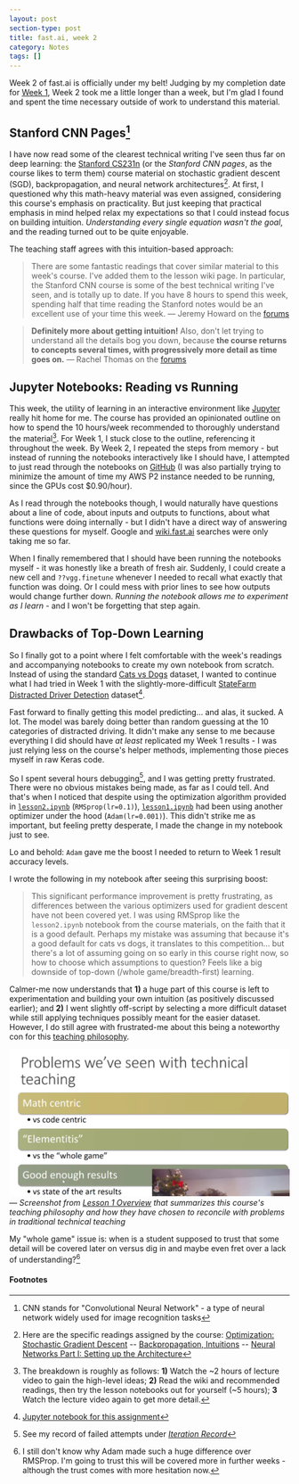 ```yaml
---
layout: post
section-type: post
title: fast.ai, week 2
category: Notes
tags: []
---
```


Week 2 of fast.ai is officially under my belt! Judging by my completion date for [Week 1](/portfolio-building/2017/07/26/first-kaggle.html), Week 2 took me a little longer than a week, but I'm glad I found and spent the time necessary outside of work to understand this material.

## Stanford CNN Pages[^cnn]

I have now read some of the clearest technical writing I've seen thus far on deep learning: the [Stanford CS231n](http://cs231n.github.io/ "Convolutional Neural Networks for Visual Recognition") (or the _Stanford CNN pages_, as the course likes to term them) course material on stochastic gradient descent (SGD), backpropagation, and neural network architectures[^stanford-cnn]. At first, I questioned why this math-heavy material was even assigned, considering this course's emphasis on practicality. But just keeping that practical emphasis in mind helped relax my expectations so that I could instead focus on building intuition. _Understanding every single equation wasn't the goal_, and the reading turned out to be quite enjoyable.

The teaching staff agrees with this intuition-based approach:

> There are some fantastic readings that cover similar material to this week's course. I've added them to the lesson wiki page. In particular, the Stanford CNN course is some of the best technical writing I've seen, and is totally up to date. If you have 8 hours to spend this week, spending half that time reading the Stanford notes would be an excellent use of your time this week.
> &mdash; Jeremy Howard on the [forums](http://forums.fast.ai/t/lesson-2-discussion/161/2)

> **Definitely more about getting intuition!** Also, don't let trying to understand all the details bog you down, because **the course returns to concepts several times, with progressively more detail as time goes on.**
> &mdash; Rachel Thomas on the [forums](http://forums.fast.ai/t/is-it-fine-if-i-do-not-understand-the-maths-completely-in-lesson-2-readings/3323/4)

## Jupyter Notebooks: Reading vs Running

This week, the utility of learning in an interactive environment like [Jupyter](http://jupyter.org/about.html) really hit home for me. The course has provided an opinionated outline on how to spend the 10 hours/week recommended to thoroughly understand the material[^10-hours]. For Week 1, I stuck close to the outline, referencing it throughout the week. By Week 2, I repeated the steps from memory - but instead of running the notebooks interactively like I should have, I attempted to just read through the notebooks on [GitHub](https://github.com/fastai/courses/tree/master/deeplearning1/nbs) (I was also partially trying to minimize the amount of time my AWS P2 instance needed to be running, since the GPUs cost $0.90/hour).

As I read through the notebooks though, I would naturally have questions about a line of code, about inputs and outputs to functions, about what functions were doing internally - but I didn't have a direct way of answering these questions for myself. Google and [wiki.fast.ai](http://wiki.fast.ai/) searches were only taking me so far.

When I finally remembered that I should have been running the notebooks myself - it was honestly like a breath of fresh air. Suddenly, I could create a new cell and `??vgg.finetune` whenever I needed to recall what exactly that function was doing. Or I could mess with prior lines to see how outputs would change further down. _Running the notebook allows me to experiment as I learn_ - and I won't be forgetting that step again.

## Drawbacks of Top-Down Learning

So I finally got to a point where I felt comfortable with the week's readings and accompanying notebooks to create my own notebook from scratch. Instead of using the standard [Cats vs Dogs](https://www.kaggle.com/c/dogs-vs-cats-redux-kernels-edition) dataset, I wanted to continue what I had tried in Week 1 with the slightly-more-difficult [StateFarm Distracted Driver Detection](https://www.kaggle.com/c/state-farm-distracted-driver-detection) dataset[^my-notebook].

Fast forward to finally getting this model predicting... and alas, it sucked. A lot. The model was barely doing better than random guessing at the 10 categories of distracted driving. It didn't make any sense to me because everything I did should have _at least_ replicated my Week 1 results - I was just relying less on the course's helper methods, implementing those pieces myself in raw Keras code.

So I spent several hours debugging[^iteration-record], and I was getting pretty frustrated. There were no obvious mistakes being made, as far as I could tell. And that's when I noticed that despite using the optimization algorithm provided in [`lesson2.ipynb`](https://github.com/fastai/courses/blob/master/deeplearning1/nbs/lesson2.ipynb) (`RMSprop(lr=0.1)`), [`lesson1.ipynb`](https://github.com/fastai/courses/blob/master/deeplearning1/nbs/lesson1.ipynb) had been using another optimizer under the hood (`Adam(lr=0.001)`). This didn't strike me as important, but feeling pretty desperate, I made the change in my notebook just to see.

Lo and behold: `Adam` gave me the boost I needed to return to Week 1 result accuracy levels.

I wrote the following in my notebook after seeing this surprising boost:
> This significant performance improvement is pretty frustrating, as differences between the various optimizers used for gradient descent have not been covered yet. I was using RMSprop like the `lesson2.ipynb` notebook from the course materials, on the faith that it is a good default. Perhaps my mistake was assuming that because it's a good default for cats vs dogs, it translates to this competition... but there's a lot of assuming going on so early in this course right now, so how to choose which assumptions to question? Feels like a big downside of top-down (/whole game/breadth-first) learning.

Calmer-me now understands that **1)** a huge part of this course is left to experimentation and building your own intuition (as positively discussed earlier); and **2)** I went slightly off-script by selecting a more difficult dataset while still applying techniques possibly meant for the easier dataset. However, I do still agree with frustrated-me about this being a noteworthy con for this [teaching philosophy](http://www.fast.ai/2016/10/08/teaching-philosophy/).

!["Problems we've seen with technical teaching" screenshot](/img/posts/teaching-philosophy.png)
&mdash; _Screenshot from [Lesson 1 Overview](https://youtu.be/kzt3-FHdAeM?t=6m30s) that summarizes this course's teaching philosophy and how they have chosen to reconcile with problems in traditional technical teaching_

My "whole game" issue is: when is a student supposed to trust that some detail will be covered later on versus dig in and maybe even fret over a lack of understanding?[^adam]

#### Footnotes

[^cnn]: CNN stands for "Convolutional Neural Network" - a type of neural network widely used for image recognition tasks
[^stanford-cnn]: Here are the specific readings assigned by the course: [Optimization: Stochastic Gradient Descent](http://cs231n.github.io/optimization-1/) -- [Backpropagation, Intuitions](http://cs231n.github.io/optimization-2/) -- [Neural Networks Part I: Setting up the Architecture](http://cs231n.github.io/neural-networks-1/)
[^10-hours]: The breakdown is roughly as follows: **1)** Watch the ~2 hours of lecture video to gain the high-level ideas; **2)** Read the wiki and recommended readings, then try the lesson notebooks out for yourself (~5 hours); **3** Watch the lecture video again to get more detail.
[^my-notebook]: [Jupyter notebook for this assignment](https://github.com/iconix/fast.ai/blob/master/nbs/lesson2-hmwk.ipynb)
[^iteration-record]: See my record of failed attempts under _[Iteration Record](https://render.githubusercontent.com/view/ipynb?commit=9aa7636fcdec44c810083ab1b3a24b10344a11d6&enc_url=68747470733a2f2f7261772e67697468756275736572636f6e74656e742e636f6d2f69636f6e69782f666173742e61692f396161373633366663646563343463383130303833616231623361323462313033343461313164362f6e62732f6c6573736f6e322d686d776b2e6970796e62&nwo=iconix%2Ffast.ai&path=nbs%2Flesson2-hmwk.ipynb&repository_id=98382768&repository_type=Repository#Iteration-Record)_
[^adam]: I still don't know why Adam made such a huge difference over RMSProp. I'm going to trust this will be covered more in further weeks - although the trust comes with more hesitation now.
